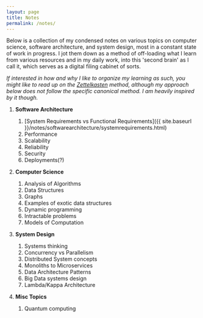 ```yaml
---
layout: page
title: Notes
permalink: /notes/
---
```



Below is a collection of my condensed notes on various topics on computer science, software architecture, and system design, most in a constant state of work in progress. 
I jot them down as a method of off-loading what I learn from various resources and in my daily work, into this 'second brain' as I call it, which serves 
as a digital filing cabinet of sorts.

_If interested in how and why I like to organize my learning as such, you might like to read up on the [Zettelkasten](https://zenkit.com/en/blog/a-beginners-guide-to-the-zettelkasten-method/) method, although my approach below
does not follow the specific canonical method. I am heavily inspired by it though._

1. **Software Architecture**
    1. [System Requirements vs Functional Requirements]({{ site.baseurl }}/notes/softwarearchitecture/systemrequirements.html)
    2. Performance
    3. Scalability
    4. Reliability
    5. Security
    6. Deployments(?)

2. **Computer Science**
    1. Analysis of Algorithms
    2. Data Structures
    3. Graphs
    4. Examples of exotic data structures
    5. Dynamic programming
    6. Intractable problems
    7. Models of Computation

3. **System Design**
    1. Systems thinking
    2. Concurrency vs Parallelism
    3. Distributed System concepts
    4. Monoliths to Microservices
    5. Data Architecture Patterns
    6. Big Data systems design
    7. Lambda/Kappa Architecture

4. **Misc Topics**
    1. Quantum computing









